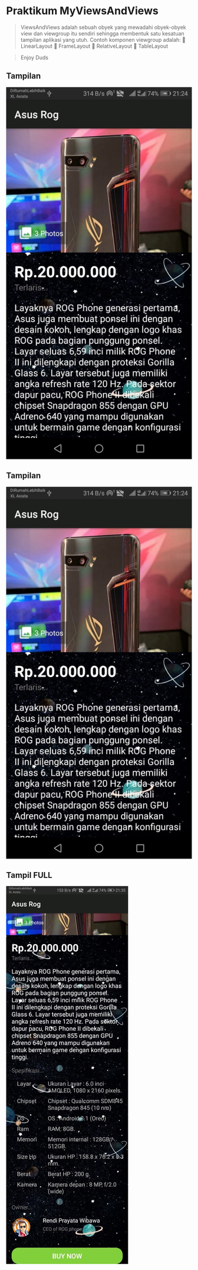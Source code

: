 # Praktikum MyViewsAndViews

> ViewsAndViews adalah sebuah obyek yang mewadahi obyek-obyek view dan
viewgroup itu sendiri sehingga membentuk satu kesatuan tampilan aplikasi yang utuh.
Contoh komponen viewgroup adalah:
>  LinearLayout
>  FrameLayout
>  RelativeLayout
>  TableLayout

> Enjoy Duds
## Tampilan 

![ALT TEXT](https://github.com/rendiwibawa/MyViewsAndViews/blob/master/atas.jpeg)

## Tampilan

![ALT TEXT](https://github.com/rendiwibawa/MyViewsAndViews/blob/master/atas.jpeg)

## Tampil FULL

![ALT TEXT](https://github.com/rendiwibawa/MyViewsAndViews/blob/master/full.jpeg)






